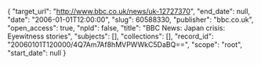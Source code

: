 {
  "target_url": "http://www.bbc.co.uk/news/uk-12727370", 
  "end_date": null, 
  "date": "2006-01-01T12:00:00", 
  "slug": 60588330, 
  "publisher": "bbc.co.uk", 
  "open_access": true, 
  "npld": false, 
  "title": "BBC News: Japan crisis: Eyewitness stories", 
  "subjects": [], 
  "collections": [], 
  "record_id": "20060101T120000/4Q7Am7Af8hMVPWWkC5DaBQ==", 
  "scope": "root", 
  "start_date": null
}

